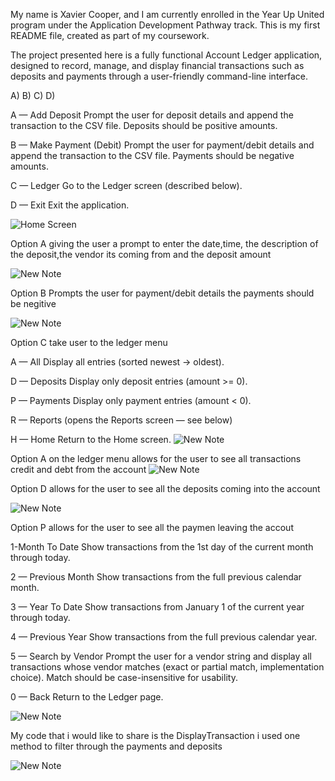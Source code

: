 My name is Xavier Cooper, and I am currently enrolled in the Year Up United program under the Application Development Pathway track. This is my first README file, created as part of my coursework.

The project presented here is a fully functional Account Ledger application, designed to record, manage, and display financial transactions such as deposits and payments through a user-friendly command-line interface.









A) B) C) D)


A — Add Deposit
Prompt the user for deposit details and append the transaction to the CSV file. Deposits should be positive amounts.

B — Make Payment (Debit)
Prompt the user for payment/debit details and append the transaction to the CSV file. Payments should be negative amounts.

C — Ledger
Go to the Ledger screen (described below).

D — Exit
Exit the application.
 
 ![Home Screen](https://github.com/user-attachments/assets/54705ec6-f133-4d83-a435-9872bf143eb7)


Option A giving the user a prompt to enter the date,time, the description of the deposit,the vendor its coming from and the deposit amount 



 ![New Note](https://github.com/user-attachments/assets/fc24e020-584f-48de-9173-1a1ace69815c)


Option B Prompts the user for payment/debit details the payments should be negitive 


 ![New Note](https://github.com/user-attachments/assets/1c421699-395c-453b-b72c-29050aa82663)


Option C take user to the ledger menu 

A — All
Display all entries (sorted newest → oldest).

D — Deposits
Display only deposit entries (amount >= 0).

P — Payments
Display only payment entries (amount < 0).

R — Reports (opens the Reports screen — see below)

H — Home
Return to the Home screen.
 ![New Note](https://github.com/user-attachments/assets/50ee0541-5ab2-402e-ae16-1e28dd7620a8)



Option A on the ledger menu allows for the user to see all transactions credit and debt from the account
 ![New Note](https://github.com/user-attachments/assets/183e720c-76e4-43ba-8f13-07166e118455)

Option D allows for the user to see all the deposits coming into the account 

 ![New Note](https://github.com/user-attachments/assets/c3ad39e0-6b80-43f1-9d98-e42f8ed9a895)


Option P allows for the user to see all the paymen leaving the accout


1-Month To Date
Show transactions from the 1st day of the current month through today.

2 — Previous Month
Show transactions from the full previous calendar month.

3 — Year To Date
Show transactions from January 1 of the current year through today.

4 — Previous Year
Show transactions from the full previous calendar year.

5 — Search by Vendor
Prompt the user for a vendor string and display all transactions whose vendor matches (exact or partial match, implementation choice). Match should be case-insensitive for usability.

0 — Back
Return to the Ledger page.

 ![New Note](https://github.com/user-attachments/assets/7fd2eaf6-99e5-4655-aef1-6e288c437804)


My code that i would like to share is the DisplayTransaction i used one method to filter through the payments and deposits 

 ![New Note](https://github.com/user-attachments/assets/4afe55d7-898c-42c4-9a7e-655e43dea659)







